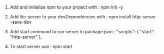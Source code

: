 1. Add and initialize npm to your project with : npm init -y

2. Add lite-server to your devDependencies with : npm install http-server --save-dev

3. Add start command to run server to package.json : "scripts": { "start": "http-server" },

4. To start server use : npm start

